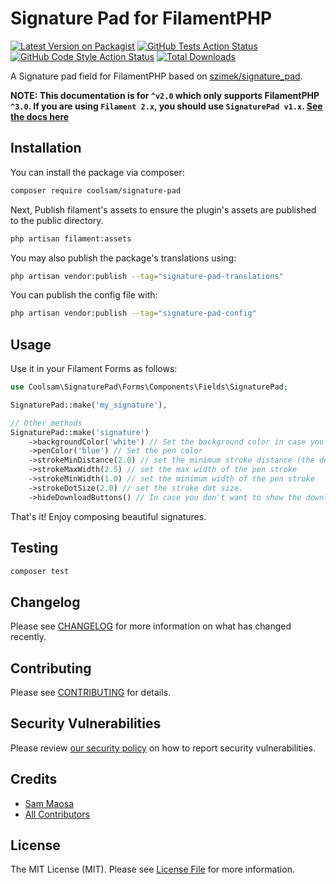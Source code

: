 # Signature Pad for FilamentPHP

[![Latest Version on Packagist](https://img.shields.io/packagist/v/coolsam/signature-pad.svg?style=flat-square)](https://packagist.org/packages/coolsam/signature-pad)
[![GitHub Tests Action Status](https://img.shields.io/github/actions/workflow/status/savannabits/filament-signature-pad/run-tests.yml?branch=main&label=tests&style=flat-square)](https://github.com/savannabits/filament-signature-pad/actions?query=workflow%3Arun-tests+branch%3Amain)
[![GitHub Code Style Action Status](https://img.shields.io/github/actions/workflow/status/savannabits/filament-signature-pad/fix-php-code-style-issues.yml?branch=main&label=code%20style&style=flat-square)](https://github.com/coolsam/signature-pad/actions?query=workflow%3A"Fix+PHP+code+style+issues"+branch%3Amain)
[![Total Downloads](https://img.shields.io/packagist/dt/coolsam/signature-pad.svg?style=flat-square)](https://packagist.org/packages/coolsam/signature-pad)

A Signature pad field for FilamentPHP based on [szimek/signature_pad](https://github.com/szimek/signature_pad).

__NOTE: This documentation is for `^v2.0` which only supports FilamentPHP `^3.0`. If you are using `Filament 2.x`, you should use `SignaturePad v1.x`. [See the docs here](https://github.com/savannabits/filament-signature-pad/tree/1.x#readme)__

## Installation

You can install the package via composer:

```bash
composer require coolsam/signature-pad
```

Next, Publish filament's assets to ensure the plugin's assets are published to the public directory.
```bash
php artisan filament:assets
```

You may also publish the package's translations using:

```bash
php artisan vendor:publish --tag="signature-pad-translations"
```

You can publish the config file with:

```bash
php artisan vendor:publish --tag="signature-pad-config"
```

## Usage
Use it in your Filament Forms as follows:

```php
use Coolsam\SignaturePad\Forms\Components\Fields\SignaturePad;

SignaturePad::make('my_signature'),

// Other methods
SignaturePad::make('signature')
    ->backgroundColor('white') // Set the background color in case you want to download to jpeg
    ->penColor('blue') // Set the pen color
    ->strokeMinDistance(2.0) // set the minimum stroke distance (the default works fine)
    ->strokeMaxWidth(2.5) // set the max width of the pen stroke
    ->strokeMinWidth(1.0) // set the minimum width of the pen stroke
    ->strokeDotSize(2.0) // set the stroke dot size.
    ->hideDownloadButtons() // In case you don't want to show the download buttons on the pad, you can hide them by setting this option.
```
That's it! Enjoy composing beautiful signatures.

## Testing

```bash
composer test
```

## Changelog

Please see [CHANGELOG](CHANGELOG.md) for more information on what has changed recently.

## Contributing

Please see [CONTRIBUTING](.github/CONTRIBUTING.md) for details.

## Security Vulnerabilities

Please review [our security policy](../../security/policy) on how to report security vulnerabilities.

## Credits

- [Sam Maosa](https://github.com/coolsam726)
- [All Contributors](../../contributors)

## License

The MIT License (MIT). Please see [License File](LICENSE.md) for more information.
